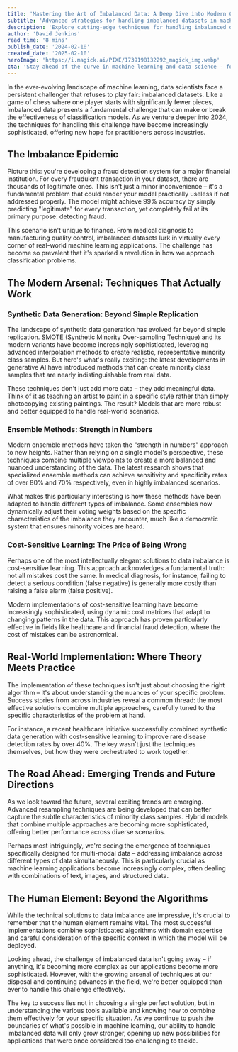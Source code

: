 ```yaml
---
title: 'Mastering the Art of Imbalanced Data: A Deep Dive into Modern Classification Techniques'
subtitle: 'Advanced strategies for handling imbalanced datasets in machine learning'
description: 'Explore cutting-edge techniques for handling imbalanced datasets in machine learning, from advanced synthetic data generation to sophisticated ensemble methods and cost-sensitive learning approaches. Learn how modern practitioners are combining these tools to tackle real-world challenges in fraud detection, healthcare, and beyond.'
author: 'David Jenkins'
read_time: '8 mins'
publish_date: '2024-02-10'
created_date: '2025-02-10'
heroImage: 'https://i.magick.ai/PIXE/1739198132292_magick_img.webp'
cta: 'Stay ahead of the curve in machine learning and data science - follow us on LinkedIn for more in-depth technical insights and industry updates!'
---
```


In the ever-evolving landscape of machine learning, data scientists face a persistent challenger that refuses to play fair: imbalanced datasets. Like a game of chess where one player starts with significantly fewer pieces, imbalanced data presents a fundamental challenge that can make or break the effectiveness of classification models. As we venture deeper into 2024, the techniques for handling this challenge have become increasingly sophisticated, offering new hope for practitioners across industries.

## The Imbalance Epidemic

Picture this: you're developing a fraud detection system for a major financial institution. For every fraudulent transaction in your dataset, there are thousands of legitimate ones. This isn't just a minor inconvenience – it's a fundamental problem that could render your model practically useless if not addressed properly. The model might achieve 99% accuracy by simply predicting "legitimate" for every transaction, yet completely fail at its primary purpose: detecting fraud.

This scenario isn't unique to finance. From medical diagnosis to manufacturing quality control, imbalanced datasets lurk in virtually every corner of real-world machine learning applications. The challenge has become so prevalent that it's sparked a revolution in how we approach classification problems.

## The Modern Arsenal: Techniques That Actually Work

### Synthetic Data Generation: Beyond Simple Replication

The landscape of synthetic data generation has evolved far beyond simple replication. SMOTE (Synthetic Minority Over-sampling Technique) and its modern variants have become increasingly sophisticated, leveraging advanced interpolation methods to create realistic, representative minority class samples. But here's what's really exciting: the latest developments in generative AI have introduced methods that can create minority class samples that are nearly indistinguishable from real data.

These techniques don't just add more data – they add meaningful data. Think of it as teaching an artist to paint in a specific style rather than simply photocopying existing paintings. The result? Models that are more robust and better equipped to handle real-world scenarios.

### Ensemble Methods: Strength in Numbers

Modern ensemble methods have taken the "strength in numbers" approach to new heights. Rather than relying on a single model's perspective, these techniques combine multiple viewpoints to create a more balanced and nuanced understanding of the data. The latest research shows that specialized ensemble methods can achieve sensitivity and specificity rates of over 80% and 70% respectively, even in highly imbalanced scenarios.

What makes this particularly interesting is how these methods have been adapted to handle different types of imbalance. Some ensembles now dynamically adjust their voting weights based on the specific characteristics of the imbalance they encounter, much like a democratic system that ensures minority voices are heard.

### Cost-Sensitive Learning: The Price of Being Wrong

Perhaps one of the most intellectually elegant solutions to data imbalance is cost-sensitive learning. This approach acknowledges a fundamental truth: not all mistakes cost the same. In medical diagnosis, for instance, failing to detect a serious condition (false negative) is generally more costly than raising a false alarm (false positive).

Modern implementations of cost-sensitive learning have become increasingly sophisticated, using dynamic cost matrices that adapt to changing patterns in the data. This approach has proven particularly effective in fields like healthcare and financial fraud detection, where the cost of mistakes can be astronomical.

## Real-World Implementation: Where Theory Meets Practice

The implementation of these techniques isn't just about choosing the right algorithm – it's about understanding the nuances of your specific problem. Success stories from across industries reveal a common thread: the most effective solutions combine multiple approaches, carefully tuned to the specific characteristics of the problem at hand.

For instance, a recent healthcare initiative successfully combined synthetic data generation with cost-sensitive learning to improve rare disease detection rates by over 40%. The key wasn't just the techniques themselves, but how they were orchestrated to work together.

## The Road Ahead: Emerging Trends and Future Directions

As we look toward the future, several exciting trends are emerging. Advanced resampling techniques are being developed that can better capture the subtle characteristics of minority class samples. Hybrid models that combine multiple approaches are becoming more sophisticated, offering better performance across diverse scenarios.

Perhaps most intriguingly, we're seeing the emergence of techniques specifically designed for multi-modal data – addressing imbalance across different types of data simultaneously. This is particularly crucial as machine learning applications become increasingly complex, often dealing with combinations of text, images, and structured data.

## The Human Element: Beyond the Algorithms

While the technical solutions to data imbalance are impressive, it's crucial to remember that the human element remains vital. The most successful implementations combine sophisticated algorithms with domain expertise and careful consideration of the specific context in which the model will be deployed.

Looking ahead, the challenge of imbalanced data isn't going away – if anything, it's becoming more complex as our applications become more sophisticated. However, with the growing arsenal of techniques at our disposal and continuing advances in the field, we're better equipped than ever to handle this challenge effectively.

The key to success lies not in choosing a single perfect solution, but in understanding the various tools available and knowing how to combine them effectively for your specific situation. As we continue to push the boundaries of what's possible in machine learning, our ability to handle imbalanced data will only grow stronger, opening up new possibilities for applications that were once considered too challenging to tackle.